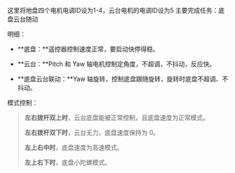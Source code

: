 这里将地盘四个电机电调ID设为1-4，云台电机的电调ID设为5
主要完成任务：底盘云台随动 

明细： 

- **底盘：**遥控器控制速度正常，要启动快停得稳。

- **云台：**Pitch 和 Yaw 轴电机控制定角度，不超调，不抖动，反应快。

- **底盘云台联动：**Yaw 轴旋转，控制底盘跟随旋转，旋转时底盘不超调、不抖动。

模式控制：

> **左右拨杆双上时**，云台底盘能被正常控制，且底盘速度为正常模式。
>
> **左右拨杆双下时**，云台无力，底盘速度保持为 0。
>
> **左上右中时**，底盘速度为高速模式。
>
> **左上右下时**，底盘小陀螺模式。

